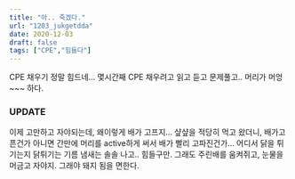 ```yaml
---
title: "아.. 죽겠다."
url: "1203_jukgetdda"
date: 2020-12-03
draft: false
tags: ["CPE","힘들다"]
---
```

CPE 채우기 정말 힘드네... 몇시간째 CPE 채우려고 읽고 듣고 문제풀고.. 머리가 머엉~~~ 하다.


### UPDATE

이제 고만하고 자야되는데, 왜이렇게 배가 고프지... 샾샾을 적당히 먹고 왔더니, 배가고픈건가 아니면 간만에 머리를 active하게 써서 배가 빨리 고파진건가... 어디서 닭을 튀기는지 닭튀기는 기름 냄새는 솔솔 나고.. 힘들구만. 그래도 주린배를 움켜쥐고, 눈물을 머금고 자야지. 그래야 돼지 됨을 면한다.
